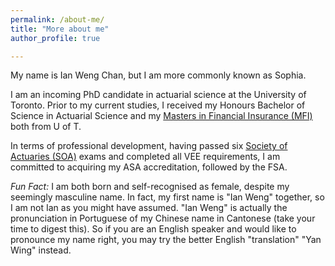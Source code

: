 ```yaml
---
permalink: /about-me/
title: "More about me"
author_profile: true

---
```


My name is Ian Weng Chan, but I am more commonly known as Sophia.

I am an incoming PhD candidate in actuarial science at the University of Toronto.
Prior to my current studies, I received my Honours Bachelor of Science in Actuarial Science and my [Masters in Financial Insurance (MFI)](https://mfi.utoronto.ca/)
both from U of T.

In terms of professional development, having passed six [Society of Actuaries (SOA)](https://www.soa.org/Canada) exams and completed all VEE requirements,
I am committed to acquiring my ASA accreditation, followed by the FSA.

*Fun Fact:* I am both born and self-recognised as female, despite my seemingly masculine name. In fact, my first name is "Ian Weng" together, so I am not Ian as you might have assumed. "Ian Weng" is actually the pronunciation in Portuguese of my Chinese name in Cantonese (take your time to digest this).  So if you are an English speaker and would like to pronounce my name right, you may try the better English "translation" "Yan Wing" instead.
